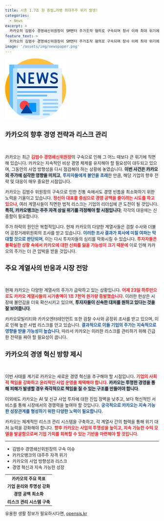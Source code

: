 ```yaml
---
title: 시총 1.7조 원 증발…카뱅 최대주주 위기 발생!
categories:
  - News
excerpt: >
  카카오의 김범수 경영쇄신위원장이 SM엔터 주가조작 혐의로 구속되며 창사 이래 최대 위기에 직면했습니다. 카카오뱅크 대주주 자격 상실 우려와 함께 계열사 주가는 급락, 투자자 불안감 고조!
feature_text: >
  카카오의 김범수 경영쇄신위원장이 SM엔터 주가조작 혐의로 구속되며 창사 이래 최대 위기에 직면했습니다. 카카오뱅크 대주주 자격 상실 우려와 함께 계열사 주가는 급락, 투자자 불안감 고조!
image: '/assets/img/newspaper.png'
---
```


<p><img src="/assets/img/newspaper.png" alt="kimp 속보" /></p>

<h2 data-ke-size="size26">카카오의 향후 경영 전략과 리스크 관리</h2>

<p data-ke-size="size16">&nbsp;</p>

<p>카카오는 최근 <b><span style="color: #ee2323;">김범수 경영쇄신위원장</span></b>의 구속으로 인해 그 어느 때보다 큰 위기에 직면해 있습니다. 카카오는 지속적인 비상 경영 체제를 유지해야 할 필요성이 대두되고 있으며, 그동안의 사업 방향성을 다시 점검해야 하는 상황에 놓였습니다. <b><span style="background-color: #21538527;">이번 사건은 카카오의 주가에 심각한 영향을 미치고</span></b>, <b><span style="color: #1a5490;">투자자들에게 불안을 초래</span></b>한 만큼, 해당 기업의 향후 전략 및 대응이 매우 중요한 시점입니다. </p>

<p>카카오는 김범수 위원장의 구속으로 인한 진통 속에서도 경영 빈틈을 최소화하기 위한 노력을 기울이고 있습니다. <b><span style="color: #ee2323;">정신아 대표를 중심으로 경영 공백을 줄이려는 시도를 하고 있으나</span></b>, 여러 계열사들이 직면한 법적 리스크는 기업의 리더십에 큰 도전이 될 것입니다. <b><span style="background-color: #21538527;">특히, 카카오뱅크는 주주 자격 상실 위기를 걱정해야 할 시점입니다</span></b>; 각각의 대응에는 신중함이 필요합니다.</p>

<p>주가 하락의 원인은 복합적입니다. 현재 카카오의 다양한 계열사들은 검찰 수사와 더불어 공정거래위원회의 조사를 받고 있습니다. <b><span style="color: #1a5490;">이러한 조사 결과가 회사에 미칠 여파는 막대할 것으로 판단되며</span></b>, 이는 다시 투자자들의 심리를 악화시킬 수 있습니다. <b><span style="color: #ee2323;">투자자들은 불확실한 상황 속에서 카카오에 대한 신뢰를 잃을 가능성이 크기 때문에</span></b> 이로 인해 카카오의 주가는 더 큰 압박을 받을 것입니다.</p>

<h2 data-ke-size="size26">주요 계열사의 반응과 시장 전망</h2>

<p data-ke-size="size16">&nbsp;</p>

<p>현재 카카오는 다양한 계열사의 주가가 급락하고 있는 상황입니다. <b><span style="color: #ee2323;">어제 23일 하루만으로도 카카오 계열사들의 시가총액이 1조 7천억 원가량 증발했습니다</span></b>. 이러한 현상은 시장에 불안감을 더욱 확산시키고 있으며, <b><span style="background-color: #21538527;">투자자들이 신속한 대처를 원하고 있다는 것을 잘 보여줍니다</span></b>. </p>

<p>카카오모빌리티와 카카오엔터테인먼트 또한 검찰 수사와 공정위 조사를 받고 있으며, 이로 인해 높은 사법 리스크를 안고 있습니다. <b><span style="color: #1a5490;">결과적으로 이들 기업의 주가는 지속적으로 영향을 받을 가능성이 높습니다</span></b>, 따라서 카카오는 이러한 리스크를 관리하기 위해 긴급한 전략을 짜야 할 필요성이 큽니다.</p>

<h2 data-ke-size="size26">카카오의 경영 혁신 방향 제시</h2>

<p data-ke-size="size16">&nbsp;</p>

<p>이번 사태를 계기로 카카오는 새로운 경영 혁신을 추구해야 할 시점입니다. <b><span style="color: #ee2323;">기업의 사회적 책임을 강화하고 윤리적인 사업 운영을 채택해야 합니다</span></b>. <b><span style="background-color: #21538527;">카카오는 투명한 경영을 통해 피해가 발생할 경우 즉각적으로 책임을 질 수 있는 구조를 만들어야 합니다</span></b>.</p>

<p>이외에도 카카오는 AI 및 신규 사업 투자에 대한 진입 장벽을 낮추고, 보다 혁신적인 서비스를 통해 시장에서의 경쟁력을 높여야 할 것입니다. <b><span style="color: #1a5490;">궁극적으로 카카오는 지속 가능한 성장관계를 형성하기 위한 다양한 노력이 필요합니다</span></b>.</p>

<p>카카오는 체계적인 리스크 관리 시스템을 구축하고, 각 계열사 간의 협력을 통해 위기 대처 능력을 강화해야 합니다. <b><span style="color: #ee2323;">향후 카카오는 사업의 투명성을 높이고, 지속 가능한 수익 모델을 발굴함으로써 기업 가치를 회복할 수 있는 기반을 마련해야 할 것입니다</span></b>.</p>

<hr />

<ul>
  <li>김범수 경영쇄신위원장의 구속 이슈</li>
  <li>카카오뱅크의 대주주 자격 위기</li>
  <li>카카오의 사업 방향성과 리스크</li>
  <li>경영 혁신과 지속 가능한 성장</li>
</ul>

<table>
  <tr>
    <td style="text-align: center; height: 17px;"><b>카카오의 주요 목표</b></td>
  </tr>
  <tr>
    <td style="text-align: center; height: 17px;"><b>기업 윤리와 투명성 강화</b></td>
  </tr>
  <tr>
    <td style="text-align: center; height: 17px;"><b>경영 공백 최소화</b></td>
  </tr>
  <tr>
    <td style="text-align: center; height: 17px;"><b>리스크 관리 시스템 구축</b></td>
  </tr>
</table>

<p data-ke-size="size16"></p>
유용한 생활 정보가 필요하시다면, <a href="https://opensis.kr" rel="dofollow">opensis.kr</a>


